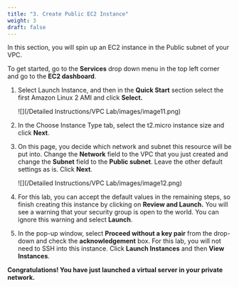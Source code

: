 ```yaml
---
title: "3. Create Public EC2 Instance"
weight: 3
draft: false
---
```


In this section, you will spin up an EC2 instance in the Public subnet
of your VPC.

To get started, go to the **Services** drop down menu in the top left
corner and go to the **EC2 dashboard**.

1.  Select Launch Instance, and then in the **Quick Start** section
    select the first Amazon Linux 2 AMI and click **Select.**

    ![](/Detailed Instructions/VPC Lab/images/image11.png)

2.  In the Choose Instance Type tab, select the t2.micro instance size
    and click **Next**.

3.  On this page, you decide which network and subnet this resource will
    be put into. Change the **Network** field to the VPC that you just
    created and change the **Subnet** field to the **Public subnet**.
    Leave the other default settings as is. Click **Next**.

	![](/Detailed Instructions/VPC Lab/images/image12.png)

4.  For this lab, you can accept the default values in the remaining
    steps, so finish creating this instance by clicking on **Review and
    Launch.** You will see a warning that your security group is open to
    the world. You can ignore this warning and select **Launch**.

5.  In the pop-up window, select **Proceed without a key pair** from the
    drop-down and check the **acknowledgement** box. For this lab, you
    will not need to SSH into this instance. Click **Launch Instances**
    and then **View Instances**.

**Congratulations! You have just launched a virtual server in your
private network.**
